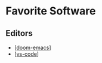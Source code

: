 # Favorite Software

## Editors

- [[doom-emacs]]
- [[vs-code]]

[//begin]: # "Autogenerated link references for markdown compatibility"
[doom-emacs]: doom-emacs "Doom Emacs"
[vs-code]: vs-code "VS Code"
[//end]: # "Autogenerated link references"